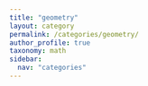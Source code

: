 ```yaml
---
title: "geometry"
layout: category
permalink: /categories/geometry/
author_profile: true
taxonomy: math
sidebar:
  nav: "categories"
---
```

